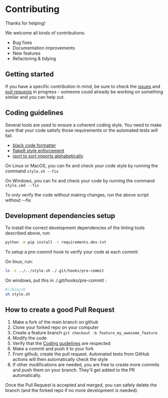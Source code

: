 # Contributing

Thanks for helping!

We welcome all kinds of contributions:

- Bug fixes
- Documentation improvements
- New features
- Refactoring & tidying


## Getting started

If you have a specific contribution in mind, be sure to check the
[issues](https://github.com/Haidra-Org/AI-Horde-Worker/issues)
and [pull requests](https://github.com/Haidra-Org/AI-Horde-Worker/pulls)
in progress - someone could already be working on something similar
and you can help out.


## Coding guidelines

Several tools are used to ensure a coherent coding style.
You need to make sure that your code satisfy those requirements
or the automated tests will fail.

- [black code formatter](https://github.com/psf/black)
- [flake8 style enforcement](https://flake8.pycqa.org/en/latest/index.html)
- [isort to sort imports alphabetically](https://isort.readthedocs.io/en/stable/)

On Linux or MacOS, you can fix and check your code style by running
the command `style.sh --fix`

On Windows, you can fix and check your code by running
the command `style.cmd --fix`

To only verify the code without making changes, run the above script without --fix

## Development dependencies setup

To install the correct development dependencies of the linting
tools described above, run:

```sh
python -m pip install -r requirements.dev.txt
```

To setup a pre-commit hook to verify your code at each commit:

On linux, run:
```sh
ln -s ../../style.sh ./.git/hooks/pre-commit
```

On windows, put this in ./.git/hooks/pre-commit :
```sh
#!/bin/sh
sh style.sh
```

## How to create a good Pull Request

1. Make a fork of the main branch on github
2. Clone your forked repo on your computer
3. Create a feature branch `git checkout -b feature_my_awesome_feature`
4. Modify the code
5. Verify that the [Coding guidelines](#coding-guidelines) are respected
6. Make a commit and push it to your fork
7. From github, create the pull request. Automated tests from GitHub actions
will then automatically check the style
8. If other modifications are needed, you are free to create more commits and
push them on your branch. They'll get added to the PR automatically.

Once the Pull Request is accepted and merged, you can safely
delete the branch (and the forked repo if no more development is needed).
